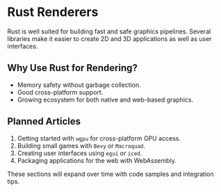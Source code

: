 # Rust Renderers

Rust is well suited for building fast and safe graphics pipelines. Several libraries make it easier to create 2D and 3D applications as well as user interfaces.

## Why Use Rust for Rendering?

- Memory safety without garbage collection.
- Good cross-platform support.
- Growing ecosystem for both native and web-based graphics.

## Planned Articles

1. Getting started with `wgpu` for cross-platform GPU access.
2. Building small games with `Bevy` or `Macroquad`.
3. Creating user interfaces using `egui` or `iced`.
4. Packaging applications for the web with WebAssembly.

These sections will expand over time with code samples and integration tips.
